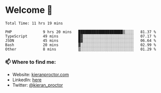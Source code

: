 # Welcome 🦘

<!--START_SECTION:waka-->

```text
Total Time: 11 hrs 19 mins

PHP              9 hrs 20 mins   ████████████████████▒░░░░   81.37 %
TypeScript       49 mins         █▓░░░░░░░░░░░░░░░░░░░░░░░   07.17 %
JSON             45 mins         █▓░░░░░░░░░░░░░░░░░░░░░░░   06.64 %
Bash             20 mins         ▓░░░░░░░░░░░░░░░░░░░░░░░░   02.99 %
Other            8 mins          ▒░░░░░░░░░░░░░░░░░░░░░░░░   01.29 %
```

<!--END_SECTION:waka-->

### 📫 Where to find me:

-   Website: [kieranproctor.com](https://kieranproctor.com/)
-   LinkedIn: [here](https://www.linkedin.com/in/kieran-proctor-086b5a159/)
-   Twitter: [@kieran_proctor](https://twitter.com/kieran_proctor)
